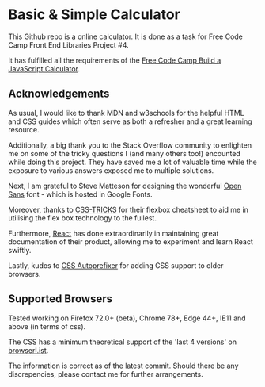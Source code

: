# Basic & Simple Calculator

This Github repo is a online calculator. It is done as a task for Free Code Camp Front End Libraries Project #4.

It has fulfilled all the requirements of the [Free Code Camp Build a JavaScript Calculator](https://www.freecodecamp.org/learn/front-end-libraries/front-end-libraries-projects/build-a-javascript-calculator).

## Acknowledgements

As usual, I would like to thank MDN and w3schools for the helpful HTML and CSS guides which often serve as both a refresher and a great learning resource.

Additionally, a big thank you to the Stack Overflow community to enlighten me on some of the tricky questions I (and many others too!) encounted while doing this project. They have saved me a lot of valuable time while the exposure to various answers exposed me to multiple solutions.

Next, I am grateful to Steve Matteson for designing the wonderful [Open Sans](https://fonts.google.com/specimen/Open+Sans) font - which is hosted in Google Fonts.

Moreover, thanks to [CSS-TRICKS](https://css-tricks.com/snippets/css/a-guide-to-flexbox/) for their flexbox cheatsheet to aid me in utilising the flex box technology to the fullest.

Furthermore, [React](https://reactjs.org/) has done extraordinarily in maintaining great documentation of their product, allowing me to experiment and learn React swiftly.

Lastly, kudos to [CSS Autoprefixer](https://autoprefixer.github.io/) for adding CSS support to older browsers.

## Supported Browsers

Tested working on Firefox 72.0+ (beta), Chrome 78+, Edge 44+, IE11 and above (in terms of css).

The CSS has a minimum theoretical support of the 'last 4 versions' on [browserl.ist](https://browserl.ist/?q=last%204%20versions).

The information is correct as of the latest commit. Should there be any discrepencies, please contact me for further arrangements.
